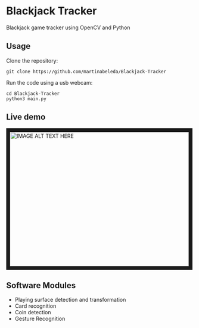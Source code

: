 # Blackjack Tracker
Blackjack game tracker using OpenCV and Python

## Usage
Clone the repository:
```
git clone https://github.com/martinabeleda/Blackjack-Tracker
```

Run the code using a usb webcam:
```
cd Blackjack-Tracker
python3 main.py
```


## Live demo
<a href="http://www.youtube.com/watch?feature=player_embedded&v=uAGf70MoNyM
" target="_blank"><img src="http://img.youtube.com/vi/uAGf70MoNyM/0.jpg" 
alt="IMAGE ALT TEXT HERE" width="480" height="360" border="10" /></a>

## Software Modules
* Playing surface detection and transformation
* Card recognition
* Coin detection
* Gesture Recognition
